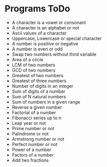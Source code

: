 # Programs ToDo

- A character is a vowel or consonant
- A character is an alphabet or not
- Ascii values of a character
- Uppercase, Lowercase or special character
- A number is positive or negative
- A number is even or odd
- Swap two numbers without third variable
- Area of a circle
- LCM of two numbers
- GCD of two numbers
- Greatest of two numbers
- Greatest of three numbers
- Number of digits in an integer
- Sum of digits of a number
- Sum of N natural numbers
- Sum of numbers in a given range
- Reverse a given number
- Factorial of a number
- Fibonacci series up to n 
- Leap year or not
- Prime number or not
- Palindrome or not
- Armstrong number or not
- Perfect number or not
- Power of a number
- Factors of a number
- Add two fractions
